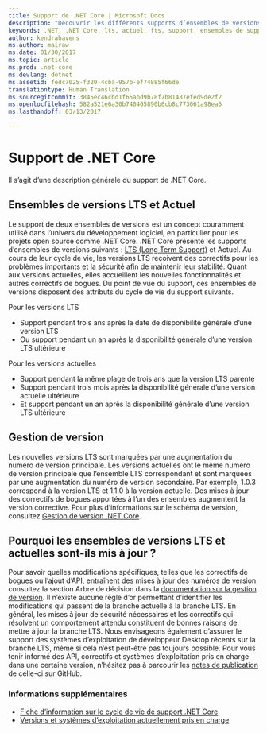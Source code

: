 ```yaml
---
title: Support de .NET Core | Microsoft Docs
description: "Découvrir les différents supports d’ensembles de versions (LTS et Actuel) pour .NET Core"
keywords: .NET, .NET Core, lts, actuel, fts, support, ensembles de support, suivis de support, cycle de vie, ensembles de versions
author: kendrahavens
ms.author: mairaw
ms.date: 01/30/2017
ms.topic: article
ms.prod: .net-core
ms.devlang: dotnet
ms.assetid: fedc7025-f320-4cba-957b-ef74885f66de
translationtype: Human Translation
ms.sourcegitcommit: 3845ec46cbd1f65abd9b78f7b81487efed9de2f2
ms.openlocfilehash: 582a521e6a30b740465890b6cb8c773061a98ea6
ms.lasthandoff: 03/13/2017

---
```


# <a name="net-core-support"></a>Support de .NET Core

Il s’agit d’une description générale du support de .NET Core.

## <a name="lts-and-current-release-trains"></a>Ensembles de versions LTS et Actuel

Le support de deux ensembles de versions est un concept couramment utilisé dans l’univers du développement logiciel, en particulier pour les projets open source comme .NET Core. .NET Core présente les supports d’ensembles de versions suivants : [LTS (Long Term Support)](https://en.wikipedia.org/wiki/Long-term_support) et Actuel. Au cours de leur cycle de vie, les versions LTS reçoivent des correctifs pour les problèmes importants et la sécurité afin de maintenir leur stabilité. Quant aux versions actuelles, elles accueillent les nouvelles fonctionnalités et autres correctifs de bogues. Du point de vue du support, ces ensembles de versions disposent des attributs du cycle de vie du support suivants.

Pour les versions LTS
* Support pendant trois ans après la date de disponibilité générale d’une version LTS
* Ou support pendant un an après la disponibilité générale d’une version LTS ultérieure

Pour les versions actuelles
* Support pendant la même plage de trois ans que la version LTS parente
* Support pendant trois mois après la disponibilité générale d’une version actuelle ultérieure
* Et support pendant un an après la disponibilité générale d’une version LTS ultérieure

## <a name="versioning"></a>Gestion de version
Les nouvelles versions LTS sont marquées par une augmentation du numéro de version principale. Les versions actuelles ont le même numéro de version principale que l’ensemble LTS correspondant et sont marquées par une augmentation du numéro de version secondaire. Par exemple, 1.0.3 correspond à la version LTS et 1.1.0 à la version actuelle. Des mises à jour des correctifs de bogues apportées à l’un des ensembles augmentent la version corrective. Pour plus d’informations sur le schéma de version, consultez [Gestion de version .NET Core](index.md).

## <a name="what-causes-updates-in-lts-and-current-trains"></a>Pourquoi les ensembles de versions LTS et actuelles sont-ils mis à jour ?
Pour savoir quelles modifications spécifiques, telles que les correctifs de bogues ou l’ajout d’API, entraînent des mises à jour des numéros de version, consultez la section Arbre de décision dans la [documentation sur la gestion de version](index.md). Il n’existe aucune règle d’or permettant d’identifier les modifications qui passent de la branche actuelle à la branche LTS. En général, les mises à jour de sécurité nécessaires et les correctifs qui résolvent un comportement attendu constituent de bonnes raisons de mettre à jour la branche LTS. Nous envisageons également d’assurer le support des systèmes d’exploitation de développeur Desktop récents sur la branche LTS, même si cela n’est peut-être pas toujours possible. Pour vous tenir informé des API, correctifs et systèmes d’exploitation pris en charge dans une certaine version, n’hésitez pas à parcourir les [notes de publication](https://github.com/dotnet/core/tree/master/release-notes) de celle-ci sur GitHub.

### <a name="further-reading"></a>informations supplémentaires
* [Fiche d’information sur le cycle de vie de support .NET Core](https://www.microsoft.com/net/core/support)
* [Versions et systèmes d’exploitation actuellement pris en charge](https://github.com/dotnet/core/blob/master/roadmap.md)
